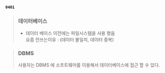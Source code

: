 #### `0401`

> ### 데이터베이스
> * 데이터 베이스 이전에는 파일시스템을 사용 했음   
> 요즘 안쓰는이유 : (데이터 불일치,  데이터 중복) 


> ### DBMS
> 사용자는 DBMS 에 소프트웨어를 이용해서 데이터베이스에 접근 할 수 있다.
